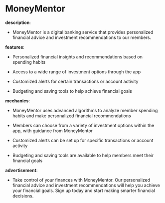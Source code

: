 # MoneyMentor

**description**: 

- MoneyMentor is a digital banking service that provides personalized financial advice and investment recommendations to our members.

**features**: 

- Personalized financial insights and recommendations based on spending habits

- Access to a wide range of investment options through the app

- Customized alerts for certain transactions or account activity

- Budgeting and saving tools to help achieve financial goals

**mechanics**: 

- MoneyMentor uses advanced algorithms to analyze member spending habits and make personalized financial recommendations

- Members can choose from a variety of investment options within the app, with guidance from MoneyMentor

- Customized alerts can be set up for specific transactions or account activity

- Budgeting and saving tools are available to help members meet their financial goals

**advertisement**: 

- Take control of your finances with MoneyMentor. Our personalized financial advice and investment recommendations will help you achieve your financial goals. Sign up today and start making smarter financial decisions. 

